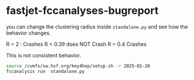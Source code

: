 # fastjet-fccanalyses-bugreport

you can change the clustering radius inside `standalone.py` and see how the behavior changes. 

R = 2 : Crashes
R = 0.39 does NOT Crash
R = 0.4 Crashes

This is not consistent behavior. 

```bash
source /cvmfs/sw.hsf.org/key4hep/setup.sh -r 2025-01-28
fccanalysis run  standalone.py
```
